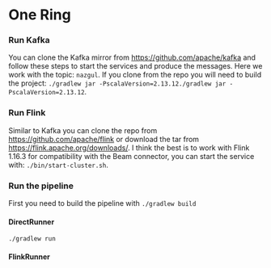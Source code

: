 # One Ring

### Run Kafka

You can clone the Kafka mirror from https://github.com/apache/kafka and follow these steps to start the services and produce the messages. Here we work
with the topic: `nazgul`. If you clone from the repo you will need to build the project: `./gradlew jar -PscalaVersion=2.13.12./gradlew jar -PscalaVersion=2.13.12`.

### Run Flink

Similar to Kafka you can clone the repo from https://github.com/apache/flink or download the tar from https://flink.apache.org/downloads/. I think the best is to work with
Flink 1.16.3 for compatibility with the Beam connector, you can start the service with: `./bin/start-cluster.sh`.

### Run the pipeline

First you need to build the pipeline with `./gradlew build`

#### DirectRunner

```
./gradlew run
```

#### FlinkRunner

```
```
